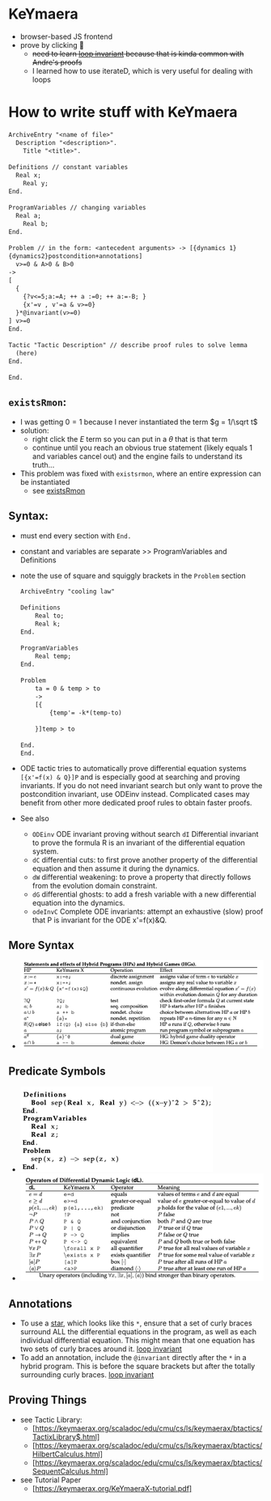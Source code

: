 KeYmaera
========
- browser-based JS frontend
- prove by clicking 🤮
  - ~~need to learn [loop invariant](https://github.com/n-crespo/NASA-2023/blob/master/pages/loopinvariant.md) because that is kinda common with Andre's proofs~~
  - I learned how to use iterateD, which is very useful for dealing with loops

# How to write stuff with KeYmaera
```KeYmaera
ArchiveEntry "<name of file>"
  Description "<description>".
    Title "<title>".

Definitions // constant variables
  Real x;
    Real y;
End. 

ProgramVariables // changing variables
  Real a;
    Real b;
End.

Problem // in the form: <antecedent arguments> -> [{dynamics 1}{dynamics2}postcondition+annotations]                              
  v>=0 & A>0 & B>0
->
[
  {
    {?v<=5;a:=A; ++ a :=0; ++ a:=-B; }
    {x'=v , v'=a & v>=0}
  }*@invariant(v>=0)
] v>=0
End.

Tactic "Tactic Description" // describe proof rules to solve lemma
  (here)
End.

End. 
```
## `existsRmon`:
- I was getting $0 = 1$ because I never instantiated the term $g = 1/\sqrt t$
- solution:
  - right click the $E$ term so you can put in a $\theta$ that is that term
  - continue until you reach an obvious true statement (likely equals 1 and variables cancel out) and the engine fails to understand its truth...
- This problem was fixed with `existsrmon`, where an entire expression can be instantiated 
  - see [existsRmon](https://github.com/n-crespo/NASA-2023/blob/master/pages/existsRmon.md)

## Syntax:
- must end every section with `End.`
- constant and variables are separate  >> ProgramVariables and Definitions
- note the use of square and squiggly brackets in the `Problem` section

  ```keymaera
  ArchiveEntry "cooling law"
  
  Definitions
      Real to;
      Real k;
  End.
  
  ProgramVariables
      Real temp;
  End. 
  
  Problem
      ta = 0 & temp > to
      ->
      [{
          {temp'= -k*(temp-to)
          
      }]temp > to
   
  End.
  End.
  ```
- ODE tactic tries to automatically prove differential equation systems `[{x'=f(x) & Q}]P` and is especially good at searching and proving invariants. If you do not need invariant search but only want to prove the postcondition invariant, use ODEinv instead. Complicated cases may benefit from other more dedicated proof rules to obtain faster proofs.
- See also
	- `ODEinv` ODE invariant proving without search
	  `dI` Differential invariant to prove the formula R is an invariant of the differential equation system.  
	- `dC` differential cuts: to first prove another property of the differential equation and then assume it during the dynamics.
	- `dW` differential weakening: to prove a property that directly follows from the evolution domain constraint.
	- `dG` differential ghosts: to add a fresh variable with a new differential equation into the dynamics.
	- `odeInvC` Complete ODE invariants: attempt an exhaustive (slow) proof that P is invariant for the ODE x'=f(x)&Q.
## More Syntax
- ![image.png](https://github.com/n-crespo/NASA-2023/blob/master/assets/image_1689884169584_0.png)
## Predicate Symbols
- ![image.png](https://github.com/n-crespo/NASA-2023/blob/master/assets/image_1689883975373_0.png)
- ![image.png](https://github.com/n-crespo/NASA-2023/blob/master/assets/image_1689884624944_0.png)
## Annotations
- To use a [star](https://github.com/n-crespo/NASA-2023/blob/master/pages/star.md), which looks like this `*`, ensure that a set of curly braces surround ALL the differential equations in the program, as well as each individual differential equation. This might mean that one equation has two sets of curly braces around it. [loop invariant](https://github.com/n-crespo/NASA-2023/blob/master/pages/loopinvariant.md)
- To add an annotation, include the `@invariant` directly after the `*` in a hybrid program. This is before the square brackets but after the totally surrounding curly braces. [loop invariant](https://github.com/n-crespo/NASA-2023/blob/master/pages/loopinvariant.md)
## Proving Things
- see Tactic Library:
  - [https://keymaerax.org/scaladoc/edu/cmu/cs/ls/keymaerax/btactics/TactixLibrary$.html]
  - [https://keymaerax.org/scaladoc/edu/cmu/cs/ls/keymaerax/btactics/HilbertCalculus.html]
  - [https://keymaerax.org/scaladoc/edu/cmu/cs/ls/keymaerax/btactics/SequentCalculus.html]
- see Tutorial Paper
  - [https://keymaerax.org/KeYmaeraX-tutorial.pdf]
